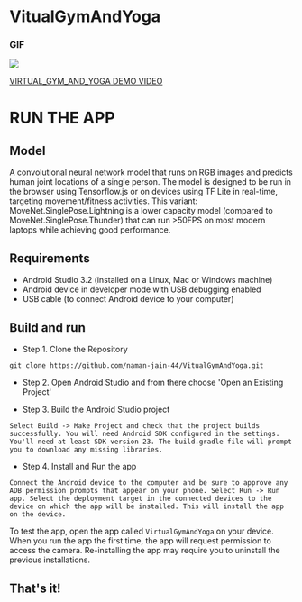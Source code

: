# VitualGymAndYoga


### GIF 

![](https://github.com/naman-jain-44/VitualGymAndYoga/blob/main/gymgif.gif)


[VIRTUAL_GYM_AND_YOGA DEMO VIDEO ](https://youtube.com/shorts/ciHG7w3bZW8?feature=share)

# RUN THE APP 


## Model

A convolutional neural network model that runs on RGB images and predicts human joint locations of a single person. The model is designed to be run in the browser using Tensorflow.js or on devices using TF Lite in real-time, targeting movement/fitness activities. This variant: MoveNet.SinglePose.Lightning is a lower capacity model (compared to MoveNet.SinglePose.Thunder) that can run >50FPS on most modern laptops while achieving good performance.

## Requirements

* Android Studio 3.2 (installed on a Linux, Mac or Windows machine)
* Android device in developer mode with USB debugging enabled
* USB cable (to connect Android device to your computer)

## Build and run

* Step 1. Clone the Repository
```
git clone https://github.com/naman-jain-44/VitualGymAndYoga.git
```
* Step 2. Open Android Studio and from there choose 'Open an Existing Project'

* Step 3. Build the Android Studio project
```
Select Build -> Make Project and check that the project builds successfully. You will need Android SDK configured in the settings. You'll need at least SDK version 23. The build.gradle file will prompt you to download any missing libraries.
```
* Step 4. Install and Run the app
```
Connect the Android device to the computer and be sure to approve any ADB permission prompts that appear on your phone. Select Run -> Run app. Select the deployment target in the connected devices to the device on which the app will be installed. This will install the app on the device.
```
To test the app, open the app called ```VirtualGymAndYoga``` on your device. When you run the app the first time, the app will request permission to access the camera. Re-installing the app may require you to uninstall the previous installations.


## That's it!



